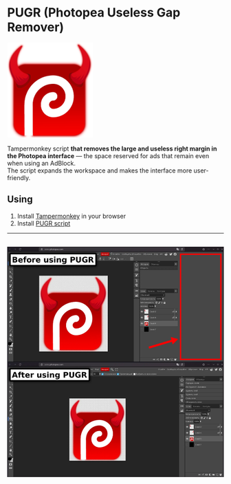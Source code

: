 # PUGR (Photopea Useless Gap Remover)

<img src="./logo.webp" width="200px" alt="pugr (Photopea Useless Gap Remover) logo">

Tampermonkey script **that removes the large and useless right margin in the Photopea interface** — the space reserved for ads that remain even when using an AdBlock.<br />
The script expands the workspace and makes the interface more user-friendly.

## Using
1. Install [Tampermonkey](https://www.tampermonkey.net/index.php) in your browser
2. Install [PUGR script]()


-----
<br />
<img src="./screenshot1.webp" width="800px" alt="pugr (Photopea Useless Gap Remover) using screenshot">